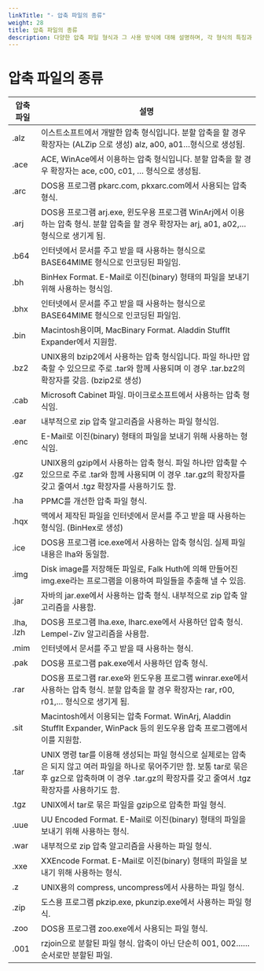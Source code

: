 ```yaml
---
linkTitle: "- 압축 파일의 종류"
weight: 28
title: 압축 파일의 종류
description: 다양한 압축 파일 형식과 그 사용 방식에 대해 설명하며, 각 형식의 특징과 관련 프로그램을 안내한다.
---
```

# 압축 파일의 종류
| 압축 파일  | 설명                                                                                         |
|------------|----------------------------------------------------------------------------------------------|
| .alz       | 이스트소프트에서 개발한 압축 형식입니다. 분할 압축을 할 경우 확장자는 (ALZip 으로 생성) alz, a00, a01…형식으로 생성됨. |
| .ace       | ACE, WinAce에서 이용하는 압축 형식입니다. 분할 압축을 할 경우 확장자는 ace, c00, c01, … 형식으로 생성됨.          |
| .arc       | DOS용 프로그램 pkarc.com, pkxarc.com에서 사용되는 압축 형식.                                        |
| .arj       | DOS용 프로그램 arj.exe, 윈도우용 프로그램 WinArj에서 이용하는 압축 형식. 분할 압축을 할 경우 확장자는 arj, a01, a02,… 형식으로 생기게 됨. |
| .b64       | 인터넷에서 문서를 주고 받을 때 사용하는 형식으로 BASE64MIME 형식으로 인코딩된 파일임.                     |
| .bh        | BinHex Format. E-Mail로 이진(binary) 형태의 파일을 보내기 위해 사용하는 형식임.                         |
| .bhx       | 인터넷에서 문서를 주고 받을 때 사용하는 형식으로 BASE64MIME 형식으로 인코딩된 파일임.                     |
| .bin       | Macintosh용이며, MacBinary Format. Aladdin StuffIt Expander에서 지원함.                               |
| .bz2       | UNIX용의 bzip2에서 사용하는 압축 형식입니다. 파일 하나만 압축할 수 있으므로 주로 .tar와 함께 사용되며 이 경우 .tar.bz2의 확장자를 갖음. (bzip2로 생성) |
| .cab       | Microsoft Cabinet 파일. 마이크로소프트에서 사용하는 압축 형식임.                                     |
| .ear       | 내부적으로 zip 압축 알고리즘을 사용하는 파일 형식임.                                            |
| .enc       | E-Mail로 이진(binary) 형태의 파일을 보내기 위해 사용하는 형식임.                                   |
| .gz        | UNIX용의 gzip에서 사용하는 압축 형식. 파일 하나만 압축할 수 있으므로 주로 .tar와 함께 사용되며 이 경우 .tar.gz의 확장자를 갖고 줄여서 .tgz 확장자를 사용하기도 함. |
| .ha        | PPMC를 개선한 압축 파일 형식.                                                               |
| .hqx       | 맥에서 제작된 파일을 인터넷에서 문서를 주고 받을 때 사용하는 형식임. (BinHex로 생성)                   |
| .ice       | DOS용 프로그램 ice.exe에서 사용하는 압축 형식임. 실제 파일 내용은 lha와 동일함.                          |
| .img       | Disk image를 저장해둔 파일로, Falk Huth에 의해 만들어진 img.exe라는 프로그램을 이용하여 파일들을 추출해 낼 수 있음. |
| .jar       | 자바의 jar.exe에서 사용하는 압축 형식. 내부적으로 zip 압축 알고리즘을 사용함.                          |
| .lha, .lzh | DOS용 프로그램 lha.exe, lharc.exe에서 사용하던 압축 형식. Lempel-Ziv 알고리즘을 사용함.                   |
| .mim       | 인터넷에서 문서를 주고 받을 때 사용하는 형식.                                                  |
| .pak       | DOS용 프로그램 pak.exe에서 사용하던 압축 형식.                                                  |
| .rar       | DOS용 프로그램 rar.exe와 윈도우용 프로그램 winrar.exe에서 사용하는 압축 형식. 분할 압축을 할 경우 확장자는 rar, r00, r01,… 형식으로 생기게 됨. |
| .sit       | Macintosh에서 이용되는 압축 Format. WinArj, Aladdin StuffIt Expander, WinPack 등의 윈도우용 압축 프로그램에서 이를 지원함. |
| .tar       | UNIX 명령 tar를 이용해 생성되는 파일 형식으로 실제로는 압축은 되지 않고 여러 파일을 하나로 묶어주기만 함. 보통 tar로 묶은 후 gz으로 압축하며 이 경우 .tar.gz의 확장자를 갖고 줄여서 .tgz 확장자를 사용하기도 함. |
| .tgz       | UNIX에서 tar로 묶은 파일을 gzip으로 압축한 파일 형식.                                          |
| .uue       | UU Encoded Format. E-Mail로 이진(binary) 형태의 파일을 보내기 위해 사용하는 형식.                   |
| .war       | 내부적으로 zip 압축 알고리즘을 사용하는 파일 형식.                                            |
| .xxe       | XXEncode Format. E-Mail로 이진(binary) 형태의 파일을 보내기 위해 사용하는 형식.                   |
| .z         | UNIX용의 compress, uncompress에서 사용하는 파일 형식.                                           |
| .zip       | 도스용 프로그램 pkzip.exe, pkunzip.exe에서 사용하는 파일 형식.                                   |
| .zoo       | DOS용 프로그램 zoo.exe에서 사용되는 파일 형식.                                                 |
| .001       | rzjoin으로 분할된 파일 형식. 압축이 아닌 단순히 001, 002…… 순서로만 분할된 파일.                   |
